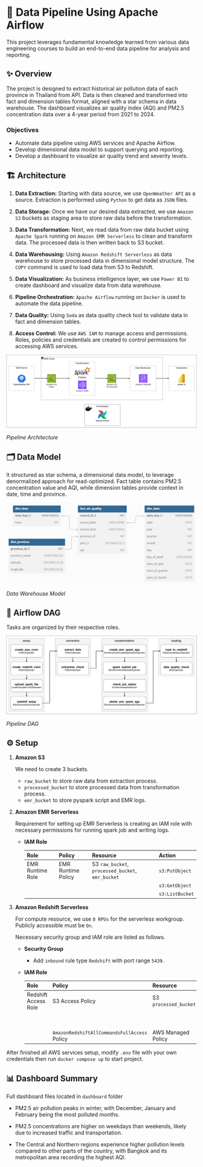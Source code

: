 # 🚀 Data Pipeline Using Apache Airflow

This project leverages fundamental knowledge learned from various data engineering courses to build an end-to-end data pipeline for analysis and reporting.

## ✨ Overview

The project is designed to extract historical air pollution data of each province in Thailand from API. Data is then cleaned and transformed into fact and dimension tables format, aligned with a star schema in data warehouse. The dashboard visualizes air quality index (AQI) and PM2.5 concentration data over a 4-year period from 2021 to 2024.

### Objectives

- Automate data pipeline using AWS services and Apache Airflow.
- Develop dimensional data model to support querying and reporting.
- Develop a dashboard to visualize air quality trend and severity levels.

## 🏗️ Architecture

1. **Data Extraction:** Starting with data source, we use `OpenWeather API` as a source. Extraction is performed using `Python` to get data as `JSON` files.

2. **Data Storage:** Once we have our desired data extracted, we use `Amazon S3` buckets as staging area to store raw data before the transformation.

3. **Data Transformation:** Next, we read data from raw data bucket using `Apache Spark` running on `Amazon EMR Serverless` to clean and transform data. The processed data is then written back to S3 bucket.

4. **Data Warehousing:** Using `Amazon Redshift Serverless` as data warehouse to store processed data in dimensional model structure. The `COPY` command is used to load data from S3 to Redshift.

5. **Data Visualization:** As business intelligence layer, we use `Power BI` to create dashboard and visualize data from data warehouse.

6. **Pipeline Orchestration:** `Apache Airflow` running on `Docker` is used to automate the data pipeline.

7. **Data Quality:** Using `Soda` as data quality check tool to validate data in fact and dimension tables.

8. **Access Control:** We use `AWS IAM` to manage access and permissions. Roles, policies and credentials are created to control permissions for accessing AWS services.

![architecture](image/architecture.jpg)

*Pipeline Architecture*

## 🗂️ Data Model

It structured as star schema, a dimensional data model, to leverage denormalized approach for read-optimized. Fact table contains PM2.5 concentration value and AQI, while dimension tables provide context in date, time and province.

![data_warehouse_model](image/data_modeling.jpg)

*Data Warehouse Model*

## 🌟 Airflow DAG

Tasks are organized by their respective roles.

![pipeline_dag](image/pipeline_dag.jpg)

*Pipeline DAG*

## ⚙️ Setup

1. **Amazon S3**

    We need to create 3 buckets.

    - `raw_bucket` to store raw data from extraction process.
    - `processed_bucket` to store processed data from transformation process.
    - `emr_bucket` to store pyspark script and EMR logs.
    
2. **Amazon EMR Serverless**

    Requirement for setting up EMR Serverless is creating an IAM role with necessary permissions for running spark job and writing logs.

    - **IAM Role**

        | Role             | Policy             | Resource                                          | Action          |
        |------------------|--------------------|---------------------------------------------------|-----------------|
        | EMR Runtime Role | EMR Runtime Policy | S3 `raw_bucket`, `processed_bucket`, `emr_bucket` | `s3:PutObject`  |
        |                  |                    |                                                   | `s3:GetObject`  |
        |                  |                    |                                                   | `s3:ListBucket` |

3. **Amazon Redshift Serverless**

    For compute resource, we use `8 RPUs` for the serverless workgroup. Publicly accessible must be `On`.
    
    Necessary security group and IAM role are listed as follows.

    - **Security Group**

        - Add `inbound` rule type `Redshift` with port range `5439`.

    - **IAM Role**

        | Role                 | Policy                                       | Resource              | Action                 |
        |----------------------|----------------------------------------------|-----------------------|------------------------|
        | Redshift Access Role | S3 Access Policy                             | S3 `processed_bucket` | `s3:GetObject`         |
        |                      |                                              |                       | `s3:GetBucketLocation` |
        |                      |                                              |                       | `s3:ListBucket`        |
        |                      | `AmazonRedshiftAllCommandsFullAccess` Policy | AWS Managed Policy    | AWS Managed Policy     |

After finished all AWS services setup, modify `.env` file with your own credentials then run `docker compose up` to start project.

## 📊 Dashboard Summary

Full dashboard files located in `dashboard` folder

- PM2.5 air pollution peaks in winter, with December, January and February being the most polluted months.

- PM2.5 concentrations are higher on weekdays than weekends, likely due to increased traffic and transportation.

- The Central and Northern regions experience higher pollution levels compared to other parts of the country, with Bangkok and its metropolitan area recording the highest AQI.